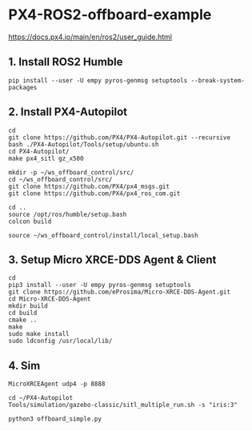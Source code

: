 # PX4-ROS2-offboard-example

https://docs.px4.io/main/en/ros2/user_guide.html

## 1. Install ROS2 Humble
```
pip install --user -U empy pyros-genmsg setuptools --break-system-packages

```

## 2. Install PX4-Autopilot
```
cd
git clone https://github.com/PX4/PX4-Autopilot.git --recursive
bash ./PX4-Autopilot/Tools/setup/ubuntu.sh
cd PX4-Autopilot/
make px4_sitl gz_x500
```

```
mkdir -p ~/ws_offboard_control/src/
cd ~/ws_offboard_control/src/
git clone https://github.com/PX4/px4_msgs.git
git clone https://github.com/PX4/px4_ros_com.git
```

```
cd ..
source /opt/ros/humble/setup.bash
colcon build
```

```
source ~/ws_offboard_control/install/local_setup.bash
```


## 3. Setup Micro XRCE-DDS Agent & Client
```
cd
pip3 install --user -U empy pyros-genmsg setuptools
git clone https://github.com/eProsima/Micro-XRCE-DDS-Agent.git
cd Micro-XRCE-DDS-Agent
mkdir build
cd build
cmake ..
make
sudo make install
sudo ldconfig /usr/local/lib/
```

## 4. Sim
```
MicroXRCEAgent udp4 -p 8888
```

```
cd ~/PX4-Autopilot
Tools/simulation/gazebo-classic/sitl_multiple_run.sh -s "iris:3"
```

```
python3 offboard_simple.py
```
